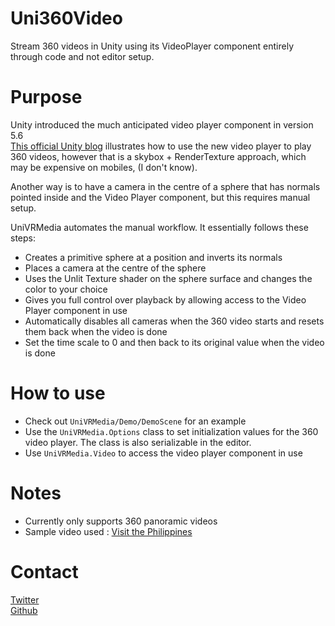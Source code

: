 # Uni360Video
Stream 360 videos in Unity using its VideoPlayer component entirely through code and not editor setup.  
  
# Purpose
Unity introduced the much anticipated video player component in version 5.6  
[This official Unity blog](https://blogs.unity3d.com/2017/07/27/how-to-integrate-360-video-with-unity/) illustrates how to use the new video player to play 360 videos, however that is a skybox + RenderTexture approach, which may be expensive on mobiles, (I don't know). 

Another way is to have a camera in the centre of a sphere that has normals pointed inside and the Video Player component, but this requires manual setup.  
  
UniVRMedia automates the manual workflow. It essentially follows these steps:
- Creates a primitive sphere at a position and inverts its normals
- Places a camera at the centre of the sphere
- Uses the Unlit Texture shader on the sphere surface and changes the color to your choice
- Gives you full control over playback by allowing access to the Video Player component in use
- Automatically disables all cameras when the 360 video starts and resets them back when the video is done
- Set the time scale to 0 and then back to its original value when the video is done

# How to use
- Check out `UniVRMedia/Demo/DemoScene` for an example
- Use the `UniVRMedia.Options` class to set initialization values for the 360 video player. The class is also serializable in the editor.
- Use `UniVRMedia.Video` to access the video player component in use

# Notes
- Currently only supports 360 panoramic videos
- Sample video used : [Visit the Philippines](https://www.youtube.com/watch?v=vQt2NRT5yP4)

# Contact
[Twitter](https://www.twitter.com/adrenak)  
[Github](https://www.github.com/adrenak)
